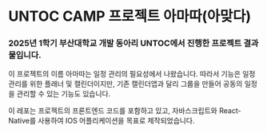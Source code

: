 # UNTOC CAMP 프로젝트 아마따(아맞다)
### 2025년 1학기 부산대학교 개발 동아리 UNTOC에서 진행한 프로젝트 결과물입니다.

이 프로젝트의 이름 아마따는 일정 관리의 필요성에서 나왔습니다.
따라서 기능은 일정 관리를 위한 플래너 및 캘린더이지만, 기존 캘린더앱과 달리 그룹을 만들어 공동의 일정을 관리할 수 있는 기능도 있습니다.

이 레포는 프로젝트의 프론트엔드 코드를 포함하고 있고, 자바스크립트와 React-Native를 사용하여 IOS 어플리케이션을 목표로 제작되었습니다.

